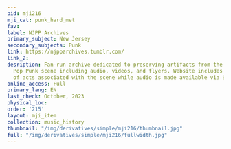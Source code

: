 ```yaml
---
pid: mji216
mji_cat: punk_hard_met
fav: 
label: NJPP Archives
primary_subject: New Jersey
secondary_subjects: Punk
link: https://njpparchives.tumblr.com/
link_2: 
desription: Fan-run archive dedicated to preserving artifacts from the New Jersey
  Pop Punk scene including audio, videos, and flyers. Website includes a directory
  of acts associated with the scene while audio is made available via SoundCloud.
online_access: Full
primary_lang: EN
last_check: October, 2023
physical_loc: 
order: '215'
layout: mji_item
collection: music_history
thumbnail: "/img/derivatives/simple/mji216/thumbnail.jpg"
full: "/img/derivatives/simple/mji216/fullwidth.jpg"
---
```

